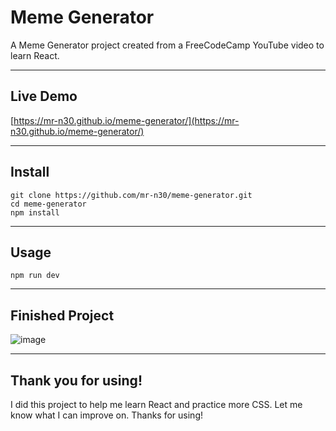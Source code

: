 # Meme Generator
A Meme Generator project created from a FreeCodeCamp YouTube video to learn React.

---

## Live Demo
[https://mr-n30.github.io/meme-generator/](https://mr-n30.github.io/meme-generator/)

---

## Install
```
git clone https://github.com/mr-n30/meme-generator.git
cd meme-generator
npm install
```

---

## Usage
```
npm run dev
```

---

## Finished Project
![image](https://github.com/user-attachments/assets/248797ab-0ab4-409a-9003-f5f6aa5bab2c)

---

## Thank you for using!
I did this project to help me learn React and practice more CSS. Let me know what I can improve on. Thanks for using!
